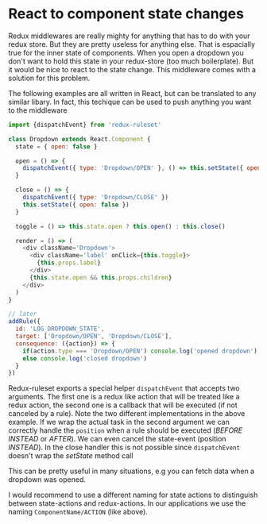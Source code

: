 # React to component state changes

Redux middlewares are really mighty for anything that has to do with your redux store. But they are pretty useless for anything else. That is espacially true for the inner state of components. When you open a dropdown you don't want to hold this state in your redux-store (too much boilerplate). But it would be nice to react to the state change. This middleware comes with a solution for this problem.

The following examples are all written in React, but can be translated to any similar libary. In fact, this techique can be used to push anything you want to the middleware

```javascript
import {dispatchEvent} from 'redux-ruleset'

class Dropdown extends React.Component {
  state = { open: false }

  open = () => {
    dispatchEvent({ type: 'Dropdown/OPEN' }, () => this.setState({ open: true }))
  }

  close = () => {
    dispatchEvent({ type: 'Dropdown/CLOSE' })
    this.setState({ open: false })
  }

  toggle = () => this.state.open ? this.open() : this.close()

  render = () => (
    <div className='Dropdown'>
      <div className='label' onClick={this.toggle}>
        {this.props.label}
      </div>
      {this.state.open && this.props.children}
    </div>
  )
}

// later
addRule({
  id: 'LOG_DROPDOWN_STATE',
  target: ['Dropdown/OPEN', 'Dropdown/CLOSE'],
  consequence: ({action}) => {
    if(action.type === 'Dropdown/OPEN') console.log('opened dropdown')
    else console.log('closed dropdown')
  }
})
```

Redux-ruleset exports a special helper `dispatchEvent` that accepts two arguments. The first one is a redux like action that will be treated like a redux action, the second one is a callback that will be executed (if not canceled by a rule). Note the two different implementations in the above example. If we wrap the actual task in the second argument we can correctly handle the `position` when a rule should be executed (*BEFORE* *INSTEAD* or *AFTER*). We can even cancel the state-event (position *INSTEAD*). In the close handler this is not possible since `dispatchEvent` doesn't wrap the *setState* method call

This can be pretty useful in many situations, e.g you can fetch data when a dropdown was opened.

I would recommend to use a different naming for state actions to distinguish between state-actions and redux-actions. In our applications we use the naming `ComponentName/ACTION` (like above). 